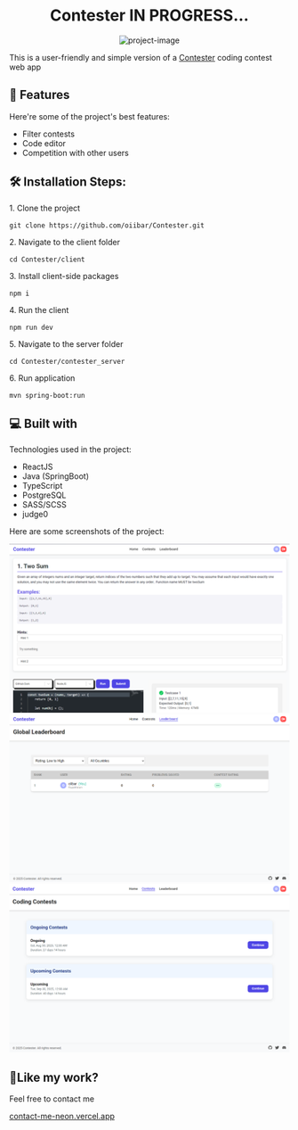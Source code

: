 <h1 align="center" id="title">Contester IN PROGRESS...</h1>

<p align="center"><img src="https://socialify.git.ci/oiibar/Contester/image?language=1&name=1&owner=1&theme=Light" alt="project-image"></p>

<p id="description">This is a user-friendly and simple version of a <a href="http://contester.astanait.edu.kz">Contester</a> coding contest web app</p>

<h2>🧐 Features</h2>

Here're some of the project's best features:

- Filter contests
- Code editor
- Competition with other users

<h2>🛠️ Installation Steps:</h2>

<p>1. Clone the project</p>

```
git clone https://github.com/oiibar/Contester.git
```

<p>2. Navigate to the client folder</p>

```
cd Contester/client
```

<p>3. Install client-side packages</p>

```
npm i
```

<p>4. Run the client</p>

```
npm run dev
```

<p>5. Navigate to the server folder</p>

```
cd Contester/contester_server
```

<p>6. Run application</p>

```
mvn spring-boot:run
```

<h2>💻 Built with</h2>

Technologies used in the project:

- ReactJS
- Java (SpringBoot)
- TypeScript
- PostgreSQL
- SASS/SCSS
- judge0

Here are some screenshots of the project:

<p align="center">
  <img src="./editor.png" alt="Screenshot">
  <img src="./leaderboard.png" alt="Screenshot">
  <img src="./contests.png" alt="Screenshot">
</p>

<h2>💖Like my work?</h2>

Feel free to contact me<p><a href="contact-me-neon.vercel.app">contact-me-neon.vercel.app</a></p>
